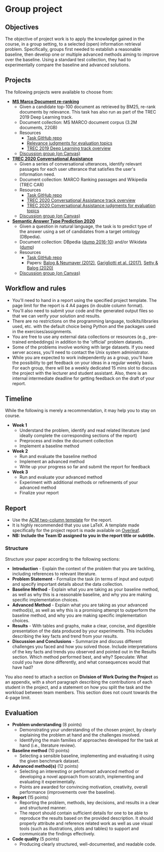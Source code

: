 # Group project

## Objectives

The objective of project work is to apply the knowledge gained in the course, in a group setting, to a selected (open) information retrieval problem.
Specifically, groups first needed to establish a reasonable baseline, then develop one or multiple advanced methods aiming to improve over the baseline. Using a standard test collection, they had to experimentally compare the baseline and advanced solutions.

## Projects

The following projects were available to choose from:

  * **[MS Marco Document re-ranking](https://microsoft.github.io/msmarco/)**
    - Given a candidate top-100 document as retrieved by BM25, re-rank documents by relevance. This task has also run as part of the TREC 2019 Deep Learning track.
    - Document collection: MS MARCO document corpus (3.2M documents, 22GB)
    - Resources
      - [Task GitHub repo](https://github.com/microsoft/MSMARCO-Document-Ranking)
      - [Relevance judgments for evaluation topics](https://trec.nist.gov/data/deep/2019qrels-docs.txt)
      - [TREC 2019 Deep Learning track overview](https://arxiv.org/abs/2003.07820)
    - [Discussion group (on Canvas)](https://stavanger.instructure.com/courses/8838/discussion_topics/120134)
  * **[TREC 2020 Conversational Assistance](http://www.treccast.ai/)**
    - Given a series of conversational utterances, identify relevant passages for each user utterance that satisfies the user's information need.
    - Document collection: MARCO Ranking passages and Wikipedia (TREC CAR)
    - Resources
      - [Task GitHub repo](https://github.com/daltonj/treccastweb/tree/master/2020)
      - [TREC 2020 Conversational Assistance track overview](https://trec.nist.gov/pubs/trec29/papers/OVERVIEW.C.pdf)
      - [TREC 2020 Conversational Assistance judgments for evaluation topics](https://trec.nist.gov/data/cast/2020qrels.txt)
    - [Discussion group (on Canvas)](https://stavanger.instructure.com/courses/8838/discussion_topics/120142)
  * **[Semantic Answer Type Prediction 2020](https://smart-task.github.io/2020/)**
    - Given a question in natural language, the task is to predict type of the answer using a set of candidates from a target ontology (DBpedia).
    - Document collection: DBpedia ([dump 2016-10](http://downloads.dbpedia.org/2016-10/)) and/or Wikidata ([dump](https://dumps.wikimedia.org/wikidatawiki/entities/))
    - Resources
      - [Task GitHub repo](https://github.com/smart-task/smart-dataset)
      - Papers: [Balog & Neumayer (2012)](https://krisztianbalog.com/files/cikm2012-querytypes.pdf), [Garigliotti et al. (2017)](https://krisztianbalog.com/files/sigir2017-qt.pdf), [Setty & Balog (2020)](https://krisztianbalog.com/files/iswc2020-smart.pdf)
    - [Discussion group (on Canvas)](https://stavanger.instructure.com/courses/8838/discussion_topics/120145)


## Workflow and rules

  * You'll need to hand in a report using the specified project template. The page limit for the report is 4 A4 pages (in double column format).
  * You'll also need to submit your code and the generated output files so that we can verify your solution and results.
  * There are no restrictions on the programming language, toolkits/libraries used, etc. with the default choice being Python and the packages used in the exercises/assignments.
  * You are free to use any external data collections or resources (e.g., pre-trained embeddings) in addition to the 'official' problem datasets.
  * Some of the problems involve working with large datasets. If you need server access, you'll need to contact the Unix system administrator.
  * While you are expected to work independently as a group, you'll have the possibility to get feedback on your ideas in a regular weekly basis. For each group, there will be a weekly dedicated 15 mins slot to discuss the project with the lecturer and student assistant. Also, there is an internal intermediate deadline for getting feedback on the draft of your report.

## Timeline

While the following is merely a recommendation, it may help you to stay on course.

  * **Week 1**
    - Understand the problem, identify and read related literature (and ideally complete the corresponding sections of the report)
    - Preprocess and index the document collection
    - Implement a baseline method
  * **Week 2**
    - Run and evaluate the baseline method
    - Implement an advanced method
    - Write up your progress so far and submit the report for feedback    
  * **Week 3**
    - Run and evaluate your advanced method
    - Experiment with additional methods or refinements of your advanced method
    - Finalize your report

## Report

  * Use the [ACM two-column template](https://www.acm.org/publications/proceedings-template) for the report.
  * It is highly recommended that you use LaTeX.  A template made specifically for the project report is made available on [Overleaf](https://www.overleaf.com/read/sqhpmsfdpdxh).
  * **NB: Include the Team ID assigned to you in the report title or subtitle.**

### Structure

Structure your paper according to the following sections:

  * **Introduction** - Explain the context of the problem that you are tackling, including references to relevant literature.
  * **Problem Statement** - Formalize the task (in terms of input and output) and specify important details about the data collection.
  * **Baseline Method** - Explain what you are taking as your baseline method, as well as why this is a reasonable baseline, and why you are making specific implementation choices.
  * **Advanced Method** - Explain what you are taking as your advanced method(s), as well as why this is a promising attempt to outperform the baseline method, and why you are making specific implementation choices.
  * **Results** - With tables and graphs, make a clear, concise, and digestible presentation of the data produced by your experiments. This includes describing the key facts and trend from your results.
  * **Discussion and Conclusions** - Summarize and discuss different challenges you faced and how you solved those. Include interpretations of the key facts and trends you observed and pointed out in the Results section. Which method performed best, and why? Speculate: What could you have done differently, and what consequences would that have had?

You also need to attach a section on **Division of Work During the Project** as an appendix, with a short paragraph describing the contributions of each student in the project, and a statement on how you split the task and the workload between team members. This section does not count towards the 4-page limit.

## Evaluation

  * **Problem understanding** (8 points)
    - Demonstrating your understanding of the chosen project, by clearly explaining the problem at hand and the challenges involved.
    - Identifying the main families of approaches developed for the task at hand (i.e., literature review).
  * **Baseline method** (10 points)
    - Selecting a sensible baseline, implementing and evaluating it using the given benchmark dataset.    
  * **Advanced method(s)** (12 points)
    - Selecting an interesting or performant advanced method or developing a novel approach from scratch, implementing and evaluating it experimentally.
    - Points are awarded for convincing motivation, creativity, overall performance (improvements over the baseline).
  * **Report** (15 points)
    - Reporting the problem, methods, key decisions, and results in a clear and structured manner.
    - The report should contain sufficient details for one to be able to reproduce the results based on the provided description. It should properly attribute and reference related work as well as use visual tools (such as illustrations, plots and tables) to support and communicate the findings effectively.
  * **Code quality** (5 points)
    - Producing clearly structured, well-documented, and readable code.
